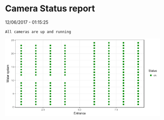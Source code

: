 Camera Status report
================
12/06/2017 - 01:15:25

    All cameras are up and running

![](camreport_files/figure-markdown_github/unnamed-chunk-2-1.png)
